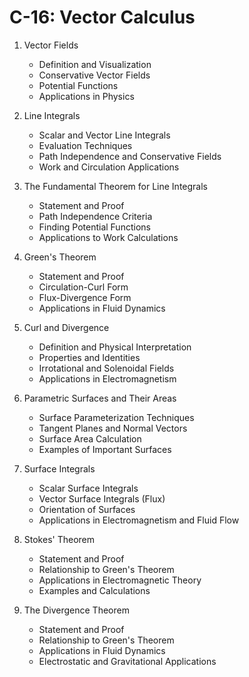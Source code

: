 # C-16: Vector Calculus

1. Vector Fields
   - Definition and Visualization
   - Conservative Vector Fields
   - Potential Functions
   - Applications in Physics

2. Line Integrals
   - Scalar and Vector Line Integrals
   - Evaluation Techniques
   - Path Independence and Conservative Fields
   - Work and Circulation Applications

3. The Fundamental Theorem for Line Integrals
   - Statement and Proof
   - Path Independence Criteria
   - Finding Potential Functions
   - Applications to Work Calculations

4. Green's Theorem
   - Statement and Proof
   - Circulation-Curl Form
   - Flux-Divergence Form
   - Applications in Fluid Dynamics

5. Curl and Divergence
   - Definition and Physical Interpretation
   - Properties and Identities
   - Irrotational and Solenoidal Fields
   - Applications in Electromagnetism

6. Parametric Surfaces and Their Areas
   - Surface Parameterization Techniques
   - Tangent Planes and Normal Vectors
   - Surface Area Calculation
   - Examples of Important Surfaces

7. Surface Integrals
   - Scalar Surface Integrals
   - Vector Surface Integrals (Flux)
   - Orientation of Surfaces
   - Applications in Electromagnetism and Fluid Flow

8. Stokes' Theorem
   - Statement and Proof
   - Relationship to Green's Theorem
   - Applications in Electromagnetic Theory
   - Examples and Calculations

9. The Divergence Theorem
   - Statement and Proof
   - Relationship to Green's Theorem
   - Applications in Fluid Dynamics
   - Electrostatic and Gravitational Applications
